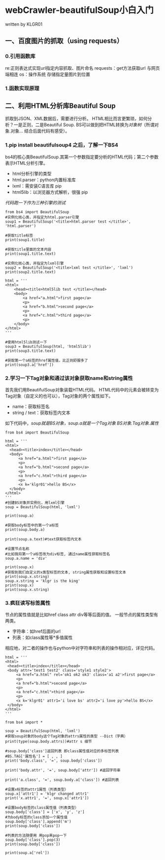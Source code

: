 # webCrawler-beautifulSoup小白入门 
written by KLGR01

## 一、百度图片的抓取（using requests）
### 0.引用函数库

re:正则表达式实现url指定内容抓取、图片命名
requests：get方法获取url 与网页端相连
os：操作系统 存储指定量图片到位置

### 1.函数实现原理




## 二、利用HTML分析库Beautiful Soup
  抓取到JSON、XML数据后，需要进行分析。
  HTML相比而言更繁琐，如何分析？一是正则，二是Beautiful Soup.
  BS可以做到把HTML转换为*对象树*（所谓对象.对象… 结合后面代码有感受）。
  
  ### 1.pip install beautifulsoup4 之后，了解一下BS4
  bs4的核心类BeautifulSoup.其第一个参数指定要分析的HTML代码；第二个参数表示HTML分析引擎。
     
  - html分析引擎的类型
  - html.parser：python内置标准库 
  - lxml：需安装C语言库 pip 
  - html5lib：以浏览器方式解析，很强 pip
     
  *代码跑一下作为三种引擎的测试*

```
from bs4 import BeautifulSoup
#实例化核心类，并指定为html.parser引擎
soup1 = BeautifulSoup('<title>html.parser test </title>', 'html.parser')

#获取title标签
print(soup1.title)

#获取title里面的文本内容
print(soup1.title.text)

#实例化核心类，并指定为lxml引擎
soup2 = BeautifulSoup('<title>lxml test </title>', 'lxml')
print(soup2.title.text)

html = '''
<html>
    <head><title>html5lib test </title></head>
    <body>
        <a href="a.html">first page</a>
        <p>
        <a href="b.html">second page</a>
        <p>
        <a href="c.html">third page</a>
        <p>
    </body>
</html>
'''

#使用html5lib测试一下
soup3 = BeautifulSoup(html, 'html5lib')
print(soup3.title.text)

#获取第一个a标签的href属性值，比正则舒服多了
print(soup3.a['href'])
```

 ### 2.学习一下Tag对象和通过该对象获取name和string属性
  首先我们用BeautifulSoup对象装载HTML代码。
  HTML代码中的元素会被转变为Tag对象（自定义的也可以），Tag对象的两个属性如下。
  
  - name：获取标签名
  - string / text：获取标签内文本
     
  如下代码中，*soup就是BS对象，soup.a就是一个Tag对象 BS对象.Tag对象.属性*
  ```
  from bs4 import BeautifulSoup

html = '''
<html>
    <head><title>index</title></head>
    <body>
        <a href="a.html">first page</a>
        <p>
        <a href="b.html">second page</a>
        <p>
        <a href="c.html">third page</a>
        <p>
        <x k='klgr01'>hello BS</x>
    </body>
</html>
'''
#创建BS对象并实例化，用lxml引擎
soup = BeautifulSoup(html, 'lxml')

print(soup.a)

#获取body标签中的第一个a标签
print(soup.body.a)

print(soup.a.text)#text获取标签内文本

#设置节点名称
#比如我将第一个a标签改为div标签, 通过name属性获取标签名
soup.a.name = 'div'

print(soup.x)
#获取到我们自定义的x类型标签的文本, string属性获取和设置标签文本
print(soup.x.string)
soup.x.string = 'klgr is the king'
print(soup.x)
print(soup.x.string)

  ```

### 3.疯狂读写标签属性
  节点的属性值就是比如href class attr div等等后面的值。
  一般节点的属性类型有两类。
  - 字符串：如href后面的url
  - 列表：如class属性等*多值属性 
  
  相应地，对二者的操作也与python中对字符串和列表的操作相对应，详见代码。
   ```
   html = '''
<html>
    <head><title>index</title></head>
    <body attr='test1 test2' class='style1 style2'>
        <a href="a.html" rel='ok1 ok2 ok3' class='a1 a2'>first page</a>
        <p>
        <a href="b.html">second page</a>
        <p>
        <a href="c.html">third page</a>
        <p>
        <x k='klgr01' attr1='i love bs' attr2='i love py'>hello BS</x>
    </body>
</html>
'''

from bs4 import *

soup = BeautifulSoup(html, 'lxml')
#获取soup对象的body这个Tag对象的attrs属性的类型 --Dict（字典）
print(type(soup.body.attrs))#attr s 细节

#soup.body['class']返回列表 即class属性值对应的多标签列表
#BS.TAG['属性名'] = [ , , ]
print('body.class', '=', soup.body['class'])

print('body.attr', '=', soup.body['attr']) #返回字符串

print('a.class', '=', soup.body.a['class']) #返回列表

#设置x标签的attr1属性（列表类型）
soup.x['attr1'] = 'klgr changed attr1'
print('x.attr1', '=', soup.x['attr1'])

#设置body标签的class属性值（列表类型）
soup.body['class'] = ['x', 'y', 'z']
#为body标签的class添加一个属性值
soup.body['class'].append('m')
print(soup.body['class'])

#列表的方法随便用 用pop来pop一下
soup.body['class'].pop(3)
print(soup.body['class'])

print(soup.a['rel'])
   ```

